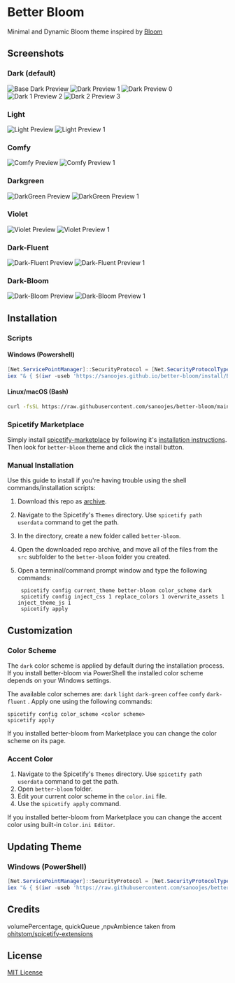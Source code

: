 # Better Bloom

Minimal and Dynamic Bloom theme inspired by [Bloom](https://github.com/nimsandu/spicetify-bloom)

## Screenshots

### Dark (default)

![Base Dark Preview](./assets/images/base.png)
![Dark Preview 1](./assets/images/better-bloom-dark0.png)
![Dark Preview 0](./assets/images/better-bloom-dark.png)
![Dark 1 Preview 2](./assets/images/better-bloom-dark1.png)
![Dark 2 Preview 3](./assets/images/better-bloom-dark2.png)

### Light

![Light Preview](./assets/images/better-bloom-light.png)
![Light Preview 1](./assets/images/better-bloom-light1.png)

### Comfy

![Comfy Preview](./assets/images/better-bloom-comfy.png)
![Comfy Preview 1](./assets/images/better-bloom-comfy1.png)

### Darkgreen

![DarkGreen Preview](./assets/images/better-bloom-darkgreen.png)
![DarkGreen Preview 1](./assets/images/better-bloom-darkgreen1.png)

### Violet

![Violet Preview](./assets/images/better-bloom-violet.png)
![Violet Preview 1](./assets/images/better-bloom-violet1.png)

### Dark-Fluent

![Dark-Fluent Preview](./assets/images/better-bloom-dark-fluent.png)
![Dark-Fluent Preview 1](./assets/images/better-bloom-dark-fluent1.png)

### Dark-Bloom

![Dark-Bloom Preview](./assets/images/better-bloom-dark-bloom.png)
![Dark-Bloom Preview 1](./assets/images/better-bloom-dark-bloom.png)

## Installation

### Scripts

#### Windows (Powershell)

```powershell
[Net.ServicePointManager]::SecurityProtocol = [Net.SecurityProtocolType]::Tls12
iex "& { $(iwr -useb 'https://sanoojes.github.io/better-bloom/install/Better-Bloom.ps1') }"
```

#### Linux/macOS (Bash)

```bash
curl -fsSL https://raw.githubusercontent.com/sanoojes/better-bloom/main/install/install.sh | bash
```

### Spicetify Marketplace

Simply install [spicetify-marketplace](https://github.com/spicetify/spicetify-marketplace) by following it's
[installation instructions](https://github.com/spicetify/spicetify-marketplace/wiki/Installation). Then look for `better-bloom` theme and click the install button.

### Manual Installation

Use this guide to install if you're having trouble using the shell commands/installation scripts:

1. Download this repo as [archive](https://codeload.github.com/sanoojes/better-bloom/zip/refs/heads/main).
2. Navigate to the Spicetify's `Themes` directory. Use `spicetify path userdata` command to get the path.
3. In the directory, create a new folder called `better-bloom`.
4. Open the downloaded repo archive, and move all of the files from the `src` subfolder to the `better-bloom` folder you created.
5. Open a terminal/command prompt window and type the following commands:

   ```shell
    spicetify config current_theme better-bloom color_scheme dark
    spicetify config inject_css 1 replace_colors 1 overwrite_assets 1 inject_theme_js 1
    spicetify apply
   ```

## Customization

### Color Scheme

The `dark` color scheme is applied by default during the installation process. If you install better-bloom via PowerShell the installed color scheme depends on your Windows settings.

The available color schemes are: `dark` `light` `dark-green` `coffee` `comfy` `dark-fluent` . Apply one using the following commands:

```shell
spicetify config color_scheme <color scheme>
spicetify apply
```

If you installed better-bloom from Marketplace you can change the color scheme on its page.

### Accent Color

1. Navigate to the Spicetify's `Themes` directory. Use `spicetify path userdata` command to get the path.
2. Open `better-bloom` folder.
3. Edit your current color scheme in the `color.ini` file.
4. Use the `spicetify apply` command.

If you installed better-bloom from Marketplace you can change the accent color using built-in `Color.ini Editor`.

## Updating Theme

### Windows (PowerShell)

```powershell
[Net.ServicePointManager]::SecurityProtocol = [Net.SecurityProtocolType]::Tls12
iex "& { $(iwr -useb 'https://raw.githubusercontent.com/sanoojes/better-bloom/main/install/better-bloom.ps1') } -Action Update"
```

## Credits

volumePercentage, quickQueue ,npvAmbience taken from [ohitstom/spicetify-extensions](https://github.com/ohitstom/spicetify-extensions)

## License

[MIT License](LICENSE)
